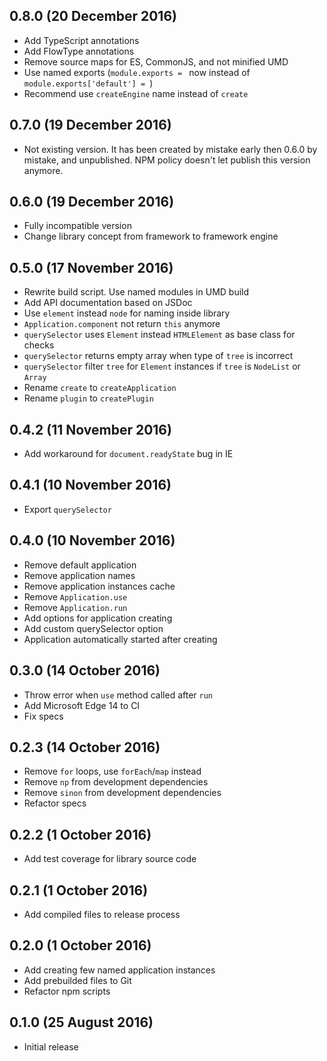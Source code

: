 ## 0.8.0 (20 December 2016)

* Add TypeScript annotations
* Add FlowType annotations
* Remove source maps for ES, CommonJS, and not minified UMD
* Use named exports (`module.exports = ` now instead of
  `module.exports['default'] = `)
* Recommend use `createEngine` name instead of `create`

## 0.7.0 (19 December 2016)

* Not existing version. It has been created by mistake early then 0.6.0 by
  mistake, and unpublished. NPM policy doesn't let publish this version anymore.

## 0.6.0 (19 December 2016)

* Fully incompatible version
* Change library concept from framework to framework engine

## 0.5.0 (17 November 2016)

* Rewrite build script. Use named modules in UMD build
* Add API documentation based on JSDoc
* Use `element` instead `node` for naming inside library
* `Application.component` not return `this` anymore
* `querySelector` uses `Element` instead `HTMLElement` as base class for checks
* `querySelector` returns empty array when type of `tree` is incorrect
* `querySelector` filter `tree` for `Element` instances if `tree` is `NodeList`
  or `Array`
* Rename `create` to `createApplication`
* Rename `plugin` to `createPlugin`

## 0.4.2 (11 November 2016)

* Add workaround for `document.readyState` bug in IE

## 0.4.1 (10 November 2016)

* Export `querySelector`

## 0.4.0 (10 November 2016)

* Remove default application
* Remove application names
* Remove application instances cache
* Remove `Application.use`
* Remove `Application.run`
* Add options for application creating
* Add custom querySelector option
* Application automatically started after creating

## 0.3.0 (14 October 2016)

* Throw error when `use` method called after `run`
* Add Microsoft Edge 14 to CI
* Fix specs

## 0.2.3 (14 October 2016)

* Remove `for` loops, use `forEach`/`map` instead
* Remove `np` from development dependencies
* Remove `sinon` from development dependencies
* Refactor specs

## 0.2.2 (1 October 2016)

* Add test coverage for library source code

## 0.2.1 (1 October 2016)

* Add compiled files to release process

## 0.2.0 (1 October 2016)

* Add creating few named application instances
* Add prebuilded files to Git
* Refactor npm scripts

## 0.1.0 (25 August 2016)

* Initial release
